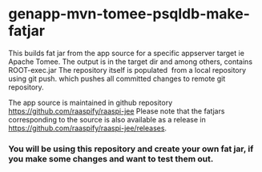 # genapp-mvn-tomee-psqldb-make-fatjar
This builds fat jar from the app source for a specific appserver target ie Apache Tomee. The output is in the target dir and among others, contains ROOT-exec.jar
The repository itself is populated  from a local repository using git push. which pushes all committed changes to remote git repository. 

The app source is maintained in github repository https://github.com/raaspify/raaspi-jee 
Please note that the fatjars corresponding to the source is also available as a release in https://github.com/raaspify/raaspi-jee/releases.

### You will be using this repository and create your own fat jar, if you make some changes and want to test them out. ###
